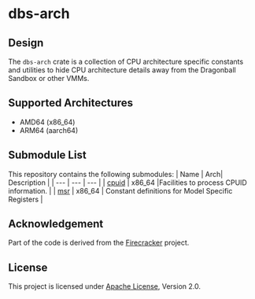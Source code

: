 # dbs-arch

## Design

The `dbs-arch` crate is a collection of CPU architecture specific constants and utilities to hide CPU architecture details
away from the Dragonball Sandbox or other VMMs.

## Supported Architectures

- AMD64 (x86_64)
- ARM64 (aarch64)

## Submodule List

This repository contains the following submodules:
| Name | Arch| Description |
| --- | --- | --- |
| [cpuid](src/x86_64/cpuid/) | x86_64 |Facilities to process CPUID information. |
| [msr](src/x86_64/msr.rs) | x86_64 | Constant definitions for Model Specific Registers |

## Acknowledgement

Part of the code is derived from the [Firecracker](https://github.com/firecracker-microvm/firecracker) project.

## License

This project is licensed under [Apache License](http://www.apache.org/licenses/LICENSE-2.0), Version 2.0.
